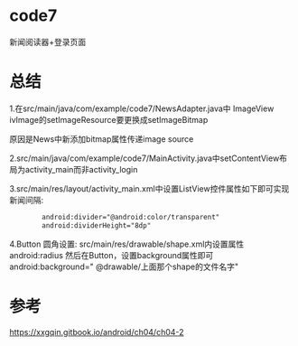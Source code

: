 # code7

新闻阅读器+登录页面

# 总结

1.在src/main/java/com/example/code7/NewsAdapter.java中 ImageView
ivImage的setImageResource要更换成setImageBitmap

原因是News中新添加bitmap属性传递image source

2.src/main/java/com/example/code7/MainActivity.java中setContentView布局为activity_main而非activity_login

3.src/main/res/layout/activity_main.xml中设置ListView控件属性如下即可实现新闻间隔:

``` xml
        android:divider="@android:color/transparent"
        android:dividerHeight="8dp"
```

4.Button 圆角设置:
src/main/res/drawable/shape.xml内设置属性android:radius 然后在Button，设置background属性即可 android:background="
@drawable/上面那个shape的文件名字"

# 参考

https://xxgqin.gitbook.io/android/ch04/ch04-2
